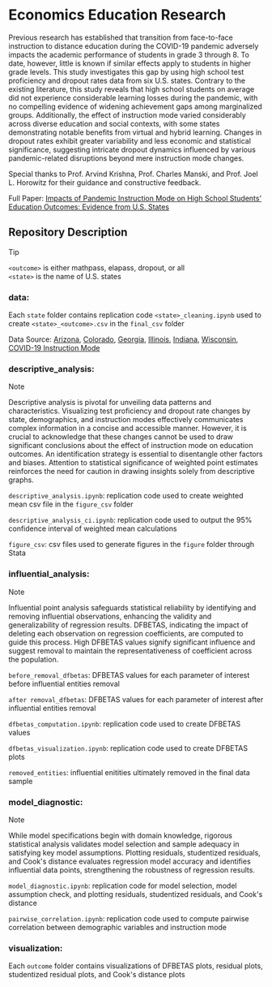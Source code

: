 # Economics Education Research
Previous research has established that transition from face-to-face instruction to distance education during the COVID-19 pandemic adversely impacts the academic performance of students in grade 3 through 8. To date, however, little is known if similar effects apply to students in higher grade levels. This study investigates this gap by using high school test proficiency and dropout rates data from six U.S. states. Contrary to the existing literature, this study reveals that high school students on average did not experience considerable learning losses during the pandemic, with no compelling evidence of widening achievement gaps among marginalized groups. Additionally, the effect of instruction mode varied considerably across diverse education and social contexts, with some states demonstrating notable benefits from virtual and hybrid learning. Changes in dropout rates exhibit greater variability and less economic and statistical significance, suggesting intricate dropout dynamics influenced by various pandemic-related disruptions beyond mere instruction mode changes. 

Special thanks to Prof. Arvind Krishna, Prof. Charles Manski, and Prof. Joel L. Horowitz for their guidance and constructive feedback.

Full Paper: [Impacts of Pandemic Instruction Mode on High School Students' Education Outcomes: Evidence from U.S. States](https://acrobat.adobe.com/id/urn:aaid:sc:VA6C2:76acb0d9-376b-479e-8c2a-f2540dc230be)

## Repository Description

>[!TIP]
>`<outcome>` is either mathpass, elapass, dropout, or all<br />
>`<state>` is the name of U.S. states<br />

### data: 

Each `state` folder contains replication code `<state>_cleaning.ipynb` used to create `<state>_<outcome>.csv` in the `final_csv` folder

Data Source: [Arizona](https://www.azed.gov/accountability-research/data), [Colorado](https://www.cde.state.co.us/cdereval), [Georgia](https://gosa.georgia.gov/dashboards-data-report-card/downloadable-data), [Illinois](https://www.isbe.net/Pages/Data-Analysis.aspx), [Indiana](https://www.in.gov/doe/it/data-center-and-reports/), [Wisconsin](https://dpi.wi.gov/wisedash/download-files/type?field_wisedash_upload_type_value=All), [COVID-19 Instruction Mode](https://www.covidschooldatahub.com/)

### descriptive_analysis:

> [!NOTE]  
> Descriptive analysis is pivotal for unveiling data patterns and characteristics. Visualizing test proficiency and dropout rate changes by state, demographics, and instruction modes effectively communicates complex information in a concise and accessible manner. However, it is crucial to acknowledge that these changes cannot be used to draw significant conclusions about the effect of instruction mode on education outcomes. An identification strategy is essential to disentangle other factors and biases. Attention to statistical significance of weighted point estimates reinforces the need for caution in drawing insights solely from descriptive graphs.

`descriptive_analysis.ipynb`: replication code used to create weighted mean csv file in the `figure_csv` folder

`descriptive_analysis_ci.ipynb`: replication code used to output the 95% confidence interval of weighted mean calculations

`figure_csv`: csv files used to generate figures in the `figure` folder through Stata

### influential_analysis: 

> [!NOTE]  
> Influential point analysis safeguards statistical reliability by identifying and removing influential observations, enhancing the validity and generalizability of regression results. DFBETAS, indicating the impact of deleting each observation on regression coefficients, are computed to guide this process. High DFBETAS values signify significant influence and suggest removal to maintain the representativeness of coefficient across the population.

`before_removal_dfbetas`: DFBETAS values for each parameter of interest before influential entities removal

`after removal_dfbetas`: DFBETAS values for each parameter of interest after influential entities removal

`dfbetas_computation.ipynb`: replication code used to create DFBETAS values

`dfbetas_visualization.ipynb`: replication code used to create DFBETAS plots

`removed_entities`: influential enitities ultimately removed in the final data sample

### model_diagnostic:

> [!NOTE]
> While model specifications begin with domain knowledge, rigorous statistical analysis validates model selection and sample adequacy in satisfying key model assumptions. Plotting residuals, studentized residuals, and Cook's distance evaluates regression model accuracy and identifies influential data points, strengthening the robustness of regression results. 

`model_diagnostic.ipynb`: replication code for model selection, model assumption check, and plotting residuals, studentized residuals, and Cook's distance

`pairwise_correlation.ipynb`: replication code used to compute pairwise correlation between demographic variables and instruction mode

### visualization:

Each `outcome` folder contains visualizations of DFBETAS plots, residual plots, studentized residual plots, and Cook's distance plots

